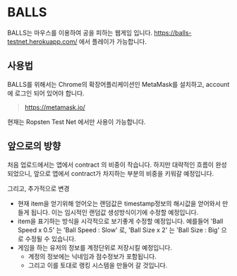 # BALLS
BALLS는 마우스를 이용하여 공을 피하는 웹게임 입니다.
https://balls-testnet.herokuapp.com/ 에서 플레이가 가능합니다.

## 사용법
BALLS를 위해서는 Chrome의 확장어플리케이션인 MetaMask를 설치하고, account에 로그인 되어 있어야 합니다.
> https://metamask.io/

현재는 Ropsten Test Net 에서만 사용이 가능합니다.

## 앞으로의 방향
처음 업로드에서는 앱에서 contract 의 비중이 작습니다. 하지만 대략적인 흐름이 완성되었으니, 앞으로 앱에서 contract가 차지하는 부분의 비중을 키워갈 예정입니다.

그리고, 추가적으로 변경
- 현재 item을 얻기위해 얻어오는 랜덤값은 timestamp정보의 해시값을 얻어와서 만들게 됩니다. 이는 임시적인 랜덤값 생성방식이기에 수정할 예정입니다.
- item을 표기하는 방식을 시각적으로 보기좋게 수정할 예정입니다. 예를들어 'Ball Speed x 0.5' 는 'Ball Speed : Slow' 로, 'Ball Size x 2' 는 'Ball Size : Big' 으로 수정될 수 있습니다.
- 게임을 하는 유저의 정보를 계정단위로 저장시킬 예정입니다.
	- 계정의 정보에는 닉네임과 점수정보가 포함됩니다.
	- 그리고 이를 토대로 랭킹 시스템을 만들어 갈 것입니다.